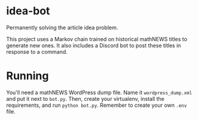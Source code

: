 # idea-bot
Permanently solving the article idea problem.

This project uses a Markov chain trained on historical mathNEWS titles to generate new ones. It also includes a Discord bot to post these titles in response to a command.

# Running

You'll need a mathNEWS WordPress dump file. Name it `wordpress_dump.xml` and put it next to `bot.py`. Then, create your virtualenv, install the requirements, and run `python bot.py`. Remember to create your own `.env` file.
